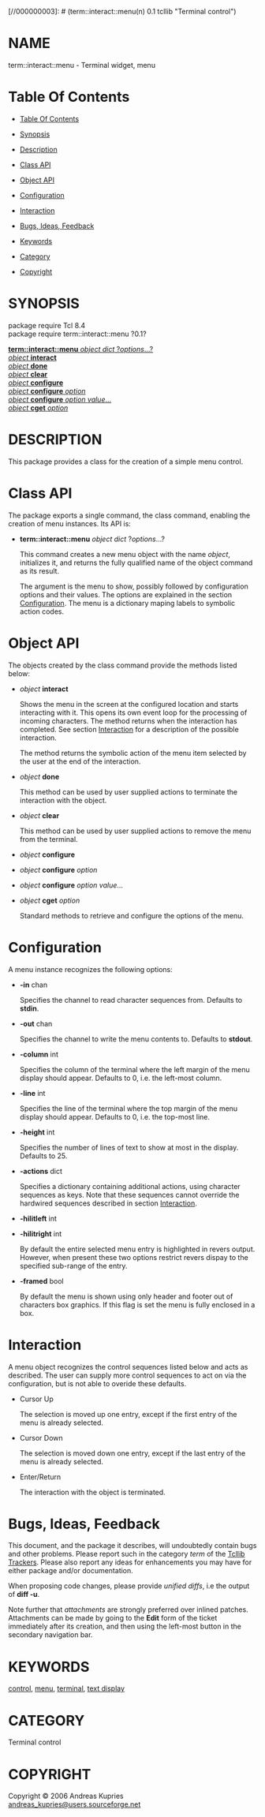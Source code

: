 
[//000000001]: # (term::interact::menu - Terminal control)
[//000000002]: # (Generated from file 'imenu.man' by tcllib/doctools with format 'markdown')
[//000000003]: # (term::interact::menu(n) 0.1 tcllib "Terminal control")

# NAME

term::interact::menu - Terminal widget, menu

# <a name='toc'></a>Table Of Contents

  -  [Table Of Contents](#toc)

  -  [Synopsis](#synopsis)

  -  [Description](#section1)

  -  [Class API](#section2)

  -  [Object API](#section3)

  -  [Configuration](#section4)

  -  [Interaction](#section5)

  -  [Bugs, Ideas, Feedback](#section6)

  -  [Keywords](#keywords)

  -  [Category](#category)

  -  [Copyright](#copyright)

# <a name='synopsis'></a>SYNOPSIS

package require Tcl 8.4  
package require term::interact::menu ?0.1?  

[__term::interact::menu__ *object* *dict* ?*options*...?](#1)  
[*object* __interact__](#2)  
[*object* __done__](#3)  
[*object* __clear__](#4)  
[*object* __configure__](#5)  
[*object* __configure__ *option*](#6)  
[*object* __configure__ *option* *value*...](#7)  
[*object* __cget__ *option*](#8)  

# <a name='description'></a>DESCRIPTION

This package provides a class for the creation of a simple menu control.

# <a name='section2'></a>Class API

The package exports a single command, the class command, enabling the creation
of menu instances. Its API is:

  - <a name='1'></a>__term::interact::menu__ *object* *dict* ?*options*...?

    This command creates a new menu object with the name *object*, initializes
    it, and returns the fully qualified name of the object command as its
    result.

    The argument is the menu to show, possibly followed by configuration options
    and their values. The options are explained in the section
    [Configuration](#section4). The menu is a dictionary maping labels to
    symbolic action codes.

# <a name='section3'></a>Object API

The objects created by the class command provide the methods listed below:

  - <a name='2'></a>*object* __interact__

    Shows the menu in the screen at the configured location and starts
    interacting with it. This opens its own event loop for the processing of
    incoming characters. The method returns when the interaction has completed.
    See section [Interaction](#section5) for a description of the possible
    interaction.

    The method returns the symbolic action of the menu item selected by the user
    at the end of the interaction.

  - <a name='3'></a>*object* __done__

    This method can be used by user supplied actions to terminate the
    interaction with the object.

  - <a name='4'></a>*object* __clear__

    This method can be used by user supplied actions to remove the menu from the
    terminal.

  - <a name='5'></a>*object* __configure__

  - <a name='6'></a>*object* __configure__ *option*

  - <a name='7'></a>*object* __configure__ *option* *value*...

  - <a name='8'></a>*object* __cget__ *option*

    Standard methods to retrieve and configure the options of the menu.

# <a name='section4'></a>Configuration

A menu instance recognizes the following options:

  - __-in__ chan

    Specifies the channel to read character sequences from. Defaults to
    __stdin__.

  - __-out__ chan

    Specifies the channel to write the menu contents to. Defaults to __stdout__.

  - __-column__ int

    Specifies the column of the terminal where the left margin of the menu
    display should appear. Defaults to 0, i.e. the left-most column.

  - __-line__ int

    Specifies the line of the terminal where the top margin of the menu display
    should appear. Defaults to 0, i.e. the top-most line.

  - __-height__ int

    Specifies the number of lines of text to show at most in the display.
    Defaults to 25.

  - __-actions__ dict

    Specifies a dictionary containing additional actions, using character
    sequences as keys. Note that these sequences cannot override the hardwired
    sequences described in section [Interaction](#section5).

  - __-hilitleft__ int

  - __-hilitright__ int

    By default the entire selected menu entry is highlighted in revers output.
    However, when present these two options restrict revers dispay to the
    specified sub-range of the entry.

  - __-framed__ bool

    By default the menu is shown using only header and footer out of characters
    box graphics. If this flag is set the menu is fully enclosed in a box.

# <a name='section5'></a>Interaction

A menu object recognizes the control sequences listed below and acts as
described. The user can supply more control sequences to act on via the
configuration, but is not able to overide these defaults.

  - Cursor Up

    The selection is moved up one entry, except if the first entry of the menu
    is already selected.

  - Cursor Down

    The selection is moved down one entry, except if the last entry of the menu
    is already selected.

  - Enter/Return

    The interaction with the object is terminated.

# <a name='section6'></a>Bugs, Ideas, Feedback

This document, and the package it describes, will undoubtedly contain bugs and
other problems. Please report such in the category *term* of the [Tcllib
Trackers](http://core.tcl.tk/tcllib/reportlist). Please also report any ideas
for enhancements you may have for either package and/or documentation.

When proposing code changes, please provide *unified diffs*, i.e the output of
__diff -u__.

Note further that *attachments* are strongly preferred over inlined patches.
Attachments can be made by going to the __Edit__ form of the ticket immediately
after its creation, and then using the left-most button in the secondary
navigation bar.

# <a name='keywords'></a>KEYWORDS

[control](../../../../index.md#control), [menu](../../../../index.md#menu),
[terminal](../../../../index.md#terminal), [text
display](../../../../index.md#text_display)

# <a name='category'></a>CATEGORY

Terminal control

# <a name='copyright'></a>COPYRIGHT

Copyright &copy; 2006 Andreas Kupries <andreas_kupries@users.sourceforge.net>
